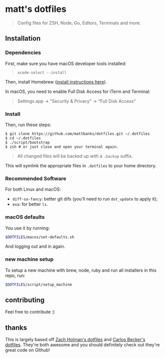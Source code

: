 # matt's dotfiles

> Config files for ZSH, Node, Go, Editors, Terminals and more.

## Installation

### Dependencies

First, make sure you have macOS developer tools installed:

> `xcode-select --install`

Then, install Homebrew ([install instructions here](https://brew.sh)).

In macOS, you need to enable Full Disk Access for iTerm and Terminal:

> Settings.app -> "Security & Privacy" -> "Full Disk Access"

### Install

Then, run these steps:

```console
$ git clone https://github.com/mattbanks/dotfiles.git ~/.dotfiles
$ cd ~/.dotfiles
$ ./script/bootstrap
$ zsh # or just close and open your terminal again.
```

> All changed files will be backed up with a `.backup` suffix.

This will symlink the appropriate files in `.dotfiles` to your home directory.

### Recommended Software

For both Linux and macOS:

- `diff-so-fancy`: better git difs (you'll need to run `dot_update` to apply it);
- `exa`: for better `ls`.

### macOS defaults

You use it by running:

```sh
$DOTFILES/macos/set-defaults.sh
```

And logging out and in again.

### new machine setup

To setup a new machine with brew, node, ruby and run all installers in this repo, run:

```sh
$DOTFILES/script/setup_machine
```

## contributing

Feel free to contribute :)

## thanks

This is largely based off [Zach Holman's dotfiles](https://github.com/holman/dotfiles) and [Carlos Becker's dotfiles](https://github.com/caarlos0/dotfiles). They're both awesome and you should definitely check out they're great code on Github!

